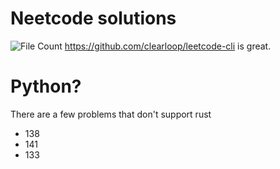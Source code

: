 # Neetcode solutions
![File Count](placeholder)
https://github.com/clearloop/leetcode-cli is great.

# Python?
There are a few problems that don't support rust
 * 138
 * 141
 * 133
